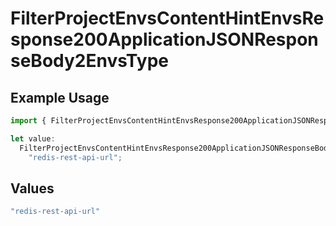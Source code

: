 # FilterProjectEnvsContentHintEnvsResponse200ApplicationJSONResponseBody2EnvsType

## Example Usage

```typescript
import { FilterProjectEnvsContentHintEnvsResponse200ApplicationJSONResponseBody2EnvsType } from "@simplesagar/vercel/models/filterprojectenvsop.js";

let value:
  FilterProjectEnvsContentHintEnvsResponse200ApplicationJSONResponseBody2EnvsType =
    "redis-rest-api-url";
```

## Values

```typescript
"redis-rest-api-url"
```